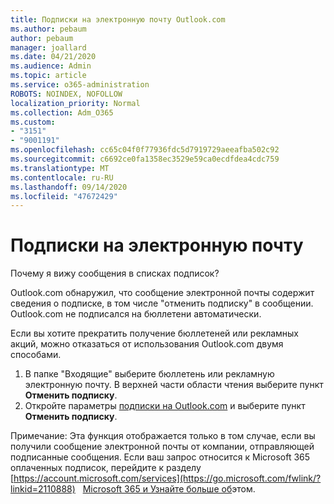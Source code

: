 ```yaml
---
title: Подписки на электронную почту Outlook.com
ms.author: pebaum
author: pebaum
manager: joallard
ms.date: 04/21/2020
ms.audience: Admin
ms.topic: article
ms.service: o365-administration
ROBOTS: NOINDEX, NOFOLLOW
localization_priority: Normal
ms.collection: Adm_O365
ms.custom:
- "3151"
- "9001191"
ms.openlocfilehash: cc65c04f0f77936fdc5d7919729aeeafba502c92
ms.sourcegitcommit: c6692ce0fa1358ec3529e59ca0ecdfdea4cdc759
ms.translationtype: MT
ms.contentlocale: ru-RU
ms.lasthandoff: 09/14/2020
ms.locfileid: "47672429"
---
```

# <a name="email-subscriptions"></a>Подписки на электронную почту

Почему я вижу сообщения в списках подписок?

Outlook.com обнаружил, что сообщение электронной почты содержит сведения о подписке, в том числе "отменить подписку" в сообщении. Outlook.com не подписался на бюллетени автоматически.

Если вы хотите прекратить получение бюллетеней или рекламных акций, можно отказаться от использования Outlook.com двумя способами.
1. В папке "Входящие" выберите бюллетень или рекламную электронную почту. В верхней части области чтения выберите пункт **Отменить подписку**.
2. Откройте параметры [подписки на Outlook.com](https://go.microsoft.com/fwlink/?linkid=2110887) и выберите пункт **Отменить подписку**.

Примечание: Эта функция отображается только в том случае, если вы получили сообщение электронной почты от компании, отправляющей подписанные сообщения.
Если ваш запрос относится к Microsoft 365 оплаченных подписок, перейдите к разделу [https://account.microsoft.com/services](https://go.microsoft.com/fwlink/?linkid=2110888)   [Microsoft 365 и Узнайте больше об](https://products.office.com/compare-all-microsoft-office-products?tab=1&WT.mc_id=PROD_OL-Web_Support_O365NewValue_Upgrade)этом.
  